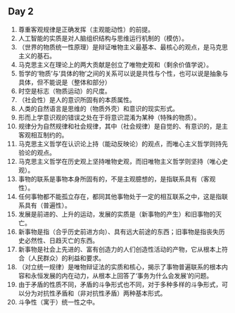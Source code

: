 <!--
 * @Author: 唐王瑶
 * @Email：tangwangyao@hualala.com
 * @Date: 2022-10-20 19:37:57
 * @LastEditors: 唐王瑶
 * @Description: 页面/组件/功能的描述
 * @FilePath: /graduateExamLearnEnglish/20221021/politics.md
-->
## Day 2
1. 尊重客观规律是正确发挥（主观能动性）的前提。
2. 人工智能的实质是对人脑组织结构与思维运行机制的（模仿）。
3. （世界的物质统一性原理）是辩证唯物主义最基本、最核心的观点，是马克思主义的基石。
4. 马克思主义在理论上的两大贡献是创立了唯物史观和（剩余价值学说）。
5. 哲学的‘物质’与‘具体的物’之间的关系可以说是共性与个性，也可以说是抽象与具体，但不能说是（整体和部分）
6. 时空是标志（物质运动）的尺度。
7. （社会性）是人的意识所固有的本质属性。
8. 人类的自然语言是思维的（物质外壳）和意识的现实形式。
9. 形而上学意识观的错误之处在于将意识混淆为某种（特殊的物质）。
10. 规律分为自然规律和社会规律，其中（社会规律）是自觉的、有意识的，是主客观相互制约的。
11. 马克思主义哲学在认识论上持（能动反映论）的观点，而唯心主义哲学则持先验论的观点。
12. 马克思主义哲学在历史观上坚持唯物史观，而旧唯物主义哲学则坚持（唯心史观）。
13. 事物的联系是事物本身所固有的，不是主观臆想的，是指联系具有（客观性）。
14. 任何事物都不能孤立存在，都同其他事物处于一定的相互联系之中，这是指联系具有（普遍性）。
15. 发展是前进的、上升的运动，发展的实质是（新事物的产生）和旧事物的灭亡。
16. 新事物是指（合乎历史前进方向）、具有远大前途的东西；旧事物是指丧失历史必然性、日趋灭亡的东西。
17. 新事物是社会上先进的、富有创造力的人们创造性活动的产物，它从根本上符合（人民群众）的利益和要求。
18. （对立统一规律）是唯物辩证法的实质和核心，揭示了事物普遍联系的根本内容和永恒发展的内在动力，从根本上回答了‘事务为什么会发展’的问题。
19. 由于矛盾的性质不同，矛盾的斗争形式也不同，对于多种多样的斗争形式，可以分为对抗性矛盾和（非对抗性矛盾）两种基本形式。
20. 斗争性（寓于）统一性之中。